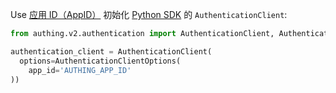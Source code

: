 Use [应用 ID（AppID）](/guides/faqs/get-app-id-and-secret.md) 初始化 [Python SDK](/en/reference/sdk-for-python/) 的 `AuthenticationClient`:

```python
from authing.v2.authentication import AuthenticationClient, AuthenticationClientOptions

authentication_client = AuthenticationClient(
  options=AuthenticationClientOptions(
    app_id='AUTHING_APP_ID'
))
```
